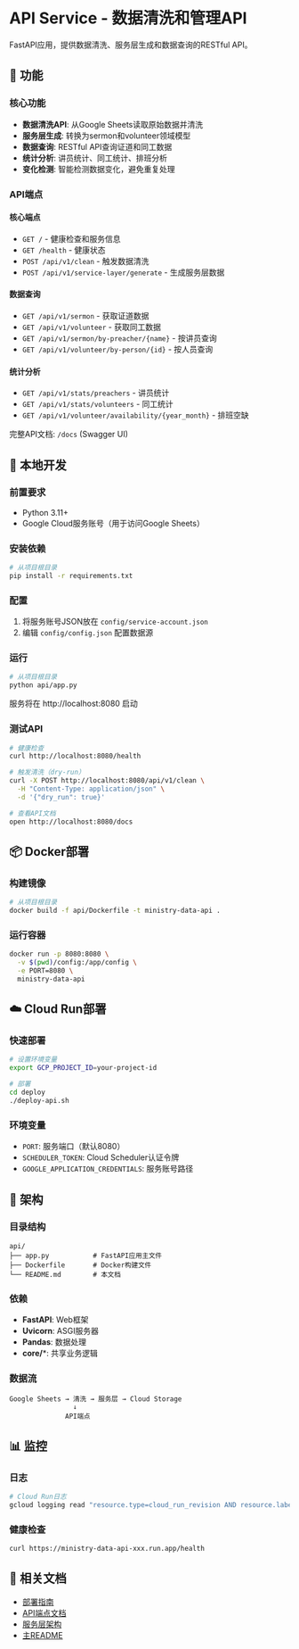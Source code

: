 # API Service - 数据清洗和管理API

FastAPI应用，提供数据清洗、服务层生成和数据查询的RESTful API。

## 🎯 功能

### 核心功能
- **数据清洗API**: 从Google Sheets读取原始数据并清洗
- **服务层生成**: 转换为sermon和volunteer领域模型
- **数据查询**: RESTful API查询证道和同工数据
- **统计分析**: 讲员统计、同工统计、排班分析
- **变化检测**: 智能检测数据变化，避免重复处理

### API端点

#### 核心端点
- `GET /` - 健康检查和服务信息
- `GET /health` - 健康状态
- `POST /api/v1/clean` - 触发数据清洗
- `POST /api/v1/service-layer/generate` - 生成服务层数据

#### 数据查询
- `GET /api/v1/sermon` - 获取证道数据
- `GET /api/v1/volunteer` - 获取同工数据
- `GET /api/v1/sermon/by-preacher/{name}` - 按讲员查询
- `GET /api/v1/volunteer/by-person/{id}` - 按人员查询

#### 统计分析
- `GET /api/v1/stats/preachers` - 讲员统计
- `GET /api/v1/stats/volunteers` - 同工统计
- `GET /api/v1/volunteer/availability/{year_month}` - 排班空缺

完整API文档: `/docs` (Swagger UI)

## 🚀 本地开发

### 前置要求
- Python 3.11+
- Google Cloud服务账号（用于访问Google Sheets）

### 安装依赖
```bash
# 从项目根目录
pip install -r requirements.txt
```

### 配置
1. 将服务账号JSON放在 `config/service-account.json`
2. 编辑 `config/config.json` 配置数据源

### 运行
```bash
# 从项目根目录
python api/app.py
```

服务将在 http://localhost:8080 启动

### 测试API
```bash
# 健康检查
curl http://localhost:8080/health

# 触发清洗（dry-run）
curl -X POST http://localhost:8080/api/v1/clean \
  -H "Content-Type: application/json" \
  -d '{"dry_run": true}'

# 查看API文档
open http://localhost:8080/docs
```

## 📦 Docker部署

### 构建镜像
```bash
# 从项目根目录
docker build -f api/Dockerfile -t ministry-data-api .
```

### 运行容器
```bash
docker run -p 8080:8080 \
  -v $(pwd)/config:/app/config \
  -e PORT=8080 \
  ministry-data-api
```

## ☁️ Cloud Run部署

### 快速部署
```bash
# 设置环境变量
export GCP_PROJECT_ID=your-project-id

# 部署
cd deploy
./deploy-api.sh
```

### 环境变量
- `PORT`: 服务端口（默认8080）
- `SCHEDULER_TOKEN`: Cloud Scheduler认证令牌
- `GOOGLE_APPLICATION_CREDENTIALS`: 服务账号路径

## 🔧 架构

### 目录结构
```
api/
├── app.py           # FastAPI应用主文件
├── Dockerfile       # Docker构建文件
└── README.md        # 本文档
```

### 依赖
- **FastAPI**: Web框架
- **Uvicorn**: ASGI服务器
- **Pandas**: 数据处理
- **core/***: 共享业务逻辑

### 数据流
```
Google Sheets → 清洗 → 服务层 → Cloud Storage
                ↓
              API端点
```

## 📊 监控

### 日志
```bash
# Cloud Run日志
gcloud logging read "resource.type=cloud_run_revision AND resource.labels.service_name=ministry-data-api" --limit 50
```

### 健康检查
```bash
curl https://ministry-data-api-xxx.run.app/health
```

## 🔗 相关文档
- [部署指南](../docs/DEPLOYMENT.md)
- [API端点文档](../docs/API_ENDPOINTS.md)
- [服务层架构](../docs/SERVICE_LAYER.md)
- [主README](../README.md)

